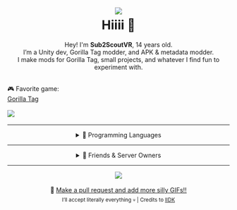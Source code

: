 <h1 align="center">
  <img src="https://media1.giphy.com/media/v1.Y2lkPTZjMDliOTUyYWlvcXByZTBiZXEwaW5hNGVkeTlwNjV0djUzODk4c3dtZG9qeGQ5cCZlcD12MV9naWZzX3NlYXJjaCZjdD1n/g88xUM1rTwjfLhoRYP/giphy.gif" width="40%">
  <br>Hiiii 👋
</h1>

<p align="center">
Hey! I'm <b>Sub2ScoutVR</b>, 14 years old. <br>
I’m a Unity dev, Gorilla Tag modder, and APK & metadata modder.<br>
I make mods for Gorilla Tag, small projects, and whatever I find fun to experiment with.<br><br>

🎮 Favorite game:<br>
<a href="https://store.steampowered.com/app/1533390/Gorilla_Tag/" target="_blank">
  Gorilla Tag
  <br><br>
  <img src="https://shared.akamai.steamstatic.com/store_item_assets/steam/apps/1533390/header.jpg?t=1715638911" width="30%">
</a>
</p>

---

<details>
  <summary align="center">🧠 Programming Languages</summary>
  <p align="center">  
    <a href="https://www.w3schools.com/cs/" target="_blank" rel="noreferrer">  
      <img src="https://raw.githubusercontent.com/devicons/devicon/master/icons/csharp/csharp-original.svg" alt="csharp" width="40" height="40"/>  
    </a>  
    <a href="https://www.w3schools.com/css/" target="_blank" rel="noreferrer">  
      <img src="https://raw.githubusercontent.com/devicons/devicon/master/icons/css3/css3-original-wordmark.svg" alt="css3" width="40" height="40"/>  
    </a>  
    <a href="https://www.w3.org/html/" target="_blank" rel="noreferrer">  
      <img src="https://raw.githubusercontent.com/devicons/devicon/master/icons/html5/html5-original-wordmark.svg" alt="html5" width="40" height="40"/>  
    </a>   
    <a href="https://www.python.org" target="_blank" rel="noreferrer">  
      <img src="https://raw.githubusercontent.com/devicons/devicon/master/icons/python/python-original.svg" alt="python" width="40" height="40"/>  
    </a>  
  </p>  
</details>

---

<details>
  <summary align="center">💬 Friends & Server Owners</summary>
  <p align="center">

<b>→ A Bit of PY, Sometime a Skid</b><br>
Founder @ <b>S & B Services (10+)</b> — 
<a href="https://discord.gg/Ua5tSBH8Qx">discord.gg/Ua5tSBH8Qx</a><br>
Founder @ <b>RoTag VR (NEW)</b> — 
<a href="https://discord.gg/nDZsf8ET3X">discord.gg/nDZsf8ET3X</a><br>

<hr width="60%">

<b>→ Friends:</b><br>
- SnorfVR (Snorfy)<br>
- CheckmateVR<br>
- FlooshyVR<br>
- Bwallen (Brett) | Other Founder of S & B Services<br>
- Somekid | Owner of /AA Services — 
<a href="https://discord.gg/vrmods">discord.gg/vrmods</a><br>
- Prroxzy | Owner of Prroxzy's Metadatas — 
<a href="https://discord.gg/MwvGw9BjGf">discord.gg/MwvGw9BjGf</a><br>
- More to Come...<br>

<hr width="60%">

<b>→ Credits:</b><br>
Oxg.Soul for the bio — 
<a href="https://pastebin.com/raw/4axvtAki">pastebin.com/raw/4axvtAki</a><br>
Discord — 
<a href="https://discord.gg/bq3Y2UEKU8">discord.gg/bq3Y2UEKU8</a>

  </p>
</details>

---

<p align="center">
  <img src="hyper.gif" height="100">
</p>

<p align="center">  
  💌 <a href="https://github.com/Sub2ScoutVR/about-me/pulls">Make a pull request and add more silly GIFs!!</a><br>
  <sub>I’ll accept literally everything 💀 | Credits to <a href="https://github.com/iiDk-the-actual">IIDK</a></sub>
</p>

